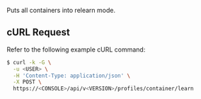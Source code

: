 Puts all containers into relearn mode.


## cURL Request

Refer to the following example cURL command:

```bash
$ curl -k -G \
  -u <USER> \
  -H 'Content-Type: application/json' \
  -X POST \
  https://<CONSOLE>/api/v<VERSION>/profiles/container/learn
```
